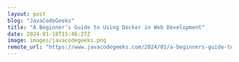 ```yaml
---
layout: post
blog: "JavaCodeGeeks"
title: "A Beginner’s Guide to Using Docker in Web Development"
date: 2024-01-18T15:46:27Z
image: images/javacodegeeks.png
remote_url: "https://www.javacodegeeks.com/2024/01/a-beginners-guide-to-using-docker-in-web-development.html"
---
```

